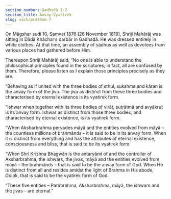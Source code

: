 ```yaml
---
section_number: Gadhadã I-7 
section_title: Anvay-Vyatirek
slug: vach/pratham-7
---
```

On Mãgshar sudi 10, Samvat 1876 [26 November 1819], Shriji  Mahãrãj was sitting in Dãdã Khãchar’s darbãr in Gadhadã. He was  dressed entirely in white clothes. At that time, an assembly of sãdhus as well as devotees from various places had gathered before  Him.

Thereupon Shriji Mahãrãj said, “No one is able to understand  the philosophical principles found in the scriptures; in fact, all are  confused by them. Therefore, please listen as I explain those principles precisely as they are.

“Behaving as if united with the three bodies of sthul, sukshma and kãran is the anvay form of the jiva. The jiva as distinct from  these three bodies and characterised by eternal existence is its vyatirek form.

“Ishwar when together with its three bodies of virãt, sutrãtmã and avyãkrut is its anvay form. Ishwar as distinct from those three  bodies, and characterised by eternal existence, is its vyatirek form.

“When Aksharbrahma pervades mãyã and the entities evolved  from mãyã – the countless millions of brahmãnds – it is said to be in  its anvay form. When it is distinct from everything and has the  attributes of eternal existence, consciousness and bliss, that is said to  be its vyatirek form.

“When Shri Krishna Bhagwãn is the antaryãmi of and the controller of Aksharbrahma, the ishwars, the jivas, mãyã and the  entities evolved from mãyã – the brahmãnds – that is said to be the  anvay form of God. When He is distinct from all and resides amidst  the light of Brahma in His abode, Golok, that is said to be the vyatirek form of God.

“These five entities – Parabrahma, Aksharbrahma, mãyã, the  ishwars and the jivas – are eternal.”

